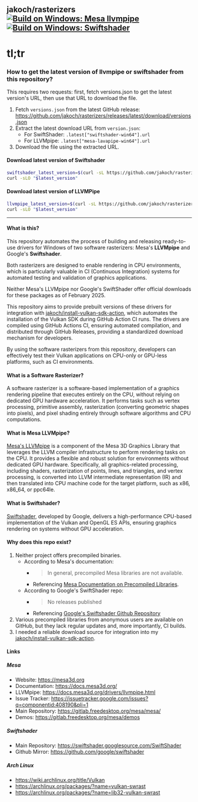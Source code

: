 ## jakoch/rasterizers [![Build on Windows: Mesa llvmpipe](https://github.com/jakoch/rasterizers/actions/workflows/build-mesa.yml/badge.svg?branch=main)](https://github.com/jakoch/rasterizers/actions/workflows/build-mesa.yml) [![Build on Windows: Swiftshader](https://github.com/jakoch/rasterizers/actions/workflows/build-swiftshader.yml/badge.svg?branch=main)](https://github.com/jakoch/rasterizers/actions/workflows/build-swiftshader.yml)

# tl;tr

### How to get the latest version of llvmpipe or swiftshader from this repository?

This requires two requests: first, fetch versions.json to get the latest version's URL, then use that URL to download the file.

1. Fetch `versions.json` from the latest GitHub release:
   https://github.com/jakoch/rasterizers/releases/latest/download/versions.json
2. Extract the latest download URL from `version.json`:
   - For SwiftShader: `.latest["swiftshader-win64"].url`
   - For LLVMpipe: `.latest["mesa-lavapipe-win64"].url`
3. Download the file using the extracted URL.

#### Download latest version of Swiftshader

```sh
swiftshader_latest_version=$(curl -sL https://github.com/jakoch/rasterizers/releases/latest/download/versions.json | jq -r ".latest[\"swiftshader-win64\"].url")
curl -sLO "$latest_version"
```

#### Download latest version of LLVMPipe

```sh
llvmpipe_latest_version=$(curl -sL https://github.com/jakoch/rasterizers/releases/latest/download/versions.json | jq -r ".latest[\"mesa-lavapipe-win64\"].url")
curl -sLO "$latest_version"
```

-----

#### What is this?

This repository automates the process of building and releasing ready-to-use
drivers for Windows of two software rasterizers: Mesa's **LLVMpipe** and
Google's **Swiftshader**.

Both rasterizers are designed to enable rendering in CPU environments,
which is particularly valuable in CI (Continuous Integration) systems for
automated testing and validation of graphics applications.

Neither Mesa's LLVMpipe nor Google's SwiftShader offer official downloads for
these packages as of February 2025.

This repository aims to provide prebuilt versions of these drivers for integration with
[jakoch/install-vulkan-sdk-action](https://github.com/jakoch/install-vulkan-sdk-action),
which automates the installation of the Vulkan SDK during GitHub Action CI runs.
The drivers are compiled using GitHub Actions CI, ensuring automated compilation,
and distributed through GitHub Releases, providing a standardized download
mechanism for developers.

By using the software rasterizers from this repository, developers can
effectively test their Vulkan applications on CPU-only or GPU-less platforms,
such as CI environments.

#### What is a Software Rasterizer?

A software rasterizer is a software-based implementation of a graphics
rendering pipeline that executes entirely on the CPU, without relying on
dedicated GPU hardware acceleration. It performs tasks such as vertex
processing, primitive assembly, rasterization (converting geometric shapes
into pixels), and pixel shading entirely through software algorithms and
CPU computations.

#### What is Mesa LLVMpipe?

[Mesa's LLVMpipe](https://docs.mesa3d.org/drivers/llvmpipe.html)  is a component
of the Mesa 3D Graphics Library that leverages the LLVM compiler infrastructure
to perform rendering tasks on the CPU. It provides a flexible and robust
solution for environments without dedicated GPU hardware. Specifically, all
graphics-related processing, including shaders, rasterization of points, lines,
and triangles, and vertex processing, is converted into LLVM intermediate
representation (IR) and then translated into CPU machine code for the target
platform, such as x86, x86_64, or ppc64le.

#### What is Swiftshader?

[Swiftshader](https://github.com/google/swiftshader), developed by Google,
delivers a high-performance CPU-based implementation of the Vulkan and
OpenGL ES APIs, ensuring graphics rendering on systems without GPU acceleration.

#### Why does this repo exist?

1. Neither project offers precompiled binaries.
   - According to Mesa's documentation:
      - > In general, precompiled Mesa libraries are not available.
      - Referencing [Mesa Documentation on Precompiled Libraries](https://docs.mesa3d.org/precompiled.html).
   - According to Google's SwiftShader repo:
      - > No releases published
      - Referencing [Google's Swiftshader Github Repository](https://github.com/google/swiftshader)
1. Various precompiled libraries from anonymous users are available on GitHub,
   but they lack regular updates and, more importantly, CI builds.
2. I needed a reliable download source for integration into my
   [jakoch/install-vulkan-sdk-action](https://github.com/jakoch/install-vulkan-sdk-action).

#### Links

##### Mesa

- Website: https://mesa3d.org
- Documentation: https://docs.mesa3d.org/
- LLVMpipe: https://docs.mesa3d.org/drivers/llvmpipe.html
- Issue Tracker: https://issuetracker.google.com/issues?q=componentid:408190&pli=1
- Main Repository: https://gitlab.freedesktop.org/mesa/mesa/
- Demos: https://gitlab.freedesktop.org/mesa/demos

##### Swiftshader

- Main Repository: https://swiftshader.googlesource.com/SwiftShader
- Github Mirror: https://github.com/google/swiftshader

##### Arch Linux

- https://wiki.archlinux.org/title/Vulkan
- https://archlinux.org/packages/?name=vulkan-swrast
- https://archlinux.org/packages/?name=lib32-vulkan-swrast
